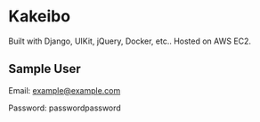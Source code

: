 # Kakeibo
Built with Django, UIKit, jQuery, Docker, etc.. Hosted on AWS EC2.
## Sample User
Email: example@example.com

Password: passwordpassword
